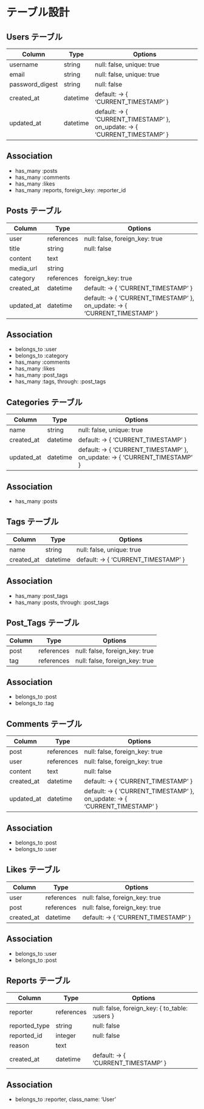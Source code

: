 # テーブル設計

## Users テーブル

| Column	        | Type	    | Options                                                                     |
| --------------- | --------- | --------------------------------------------------------------------------- |
| username	      | string	  | null: false, unique: true                                                   |
| email	          | string	  | null: false, unique: true                                                   |
| password_digest	| string	  | null: false                                                                 |
| created_at	    | datetime	| default: -> { ‘CURRENT_TIMESTAMP’ }                                         |
| updated_at	    | datetime	| default: -> { ‘CURRENT_TIMESTAMP’ }, on_update: -> { ‘CURRENT_TIMESTAMP’ }  |

## Association
-	has_many :posts
-	has_many :comments
-	has_many :likes
-	has_many :reports, foreign_key: :reporter_id


## Posts テーブル

| Column	        | Type	     | Options                                                                     |
| --------------- | ---------- | --------------------------------------------------------------------------- |
| user	          | references | null: false, foreign_key: true                                              |
| title	          | string	   | null: false                                                                 |
| content	        | text       |	                                                                           |
| media_url	      | string	   |                                                                             |
| category	      | references | foreign_key: true                                                           |
| created_at	    | datetime	 | default: -> { ‘CURRENT_TIMESTAMP’ }                                         |
| updated_at	    | datetime	 | default: -> { ‘CURRENT_TIMESTAMP’ }, on_update: -> { ‘CURRENT_TIMESTAMP’ }  |

## Association
-	belongs_to :user
-	belongs_to :category
-	has_many :comments
-	has_many :likes
-	has_many :post_tags
-	has_many :tags, through: :post_tags


## Categories テーブル

| Column      | Type	    | Options                                                                     |
| ----------- | --------- | --------------------------------------------------------------------------- |
| name	      | string	  | null: false, unique: true                                                   |
| created_at	| datetime	| default: -> { ‘CURRENT_TIMESTAMP’ }                                         |
| updated_at	| datetime	| default: -> { ‘CURRENT_TIMESTAMP’ }, on_update: -> { ‘CURRENT_TIMESTAMP’ }  |

## Association
-	has_many :posts


## Tags テーブル

| Column	    | Type	    | Options                              |
| ----------- | --------- | ------------------------------------ |
| name	      | string	  | null: false, unique: true            |
| created_at	| datetime	| default: -> { ‘CURRENT_TIMESTAMP’ }  |

## Association
-	has_many :post_tags
-	has_many :posts, through: :post_tags


## Post_Tags テーブル

| Column  | Type	      | Options                        |
| ------- | ----------- | ------------------------------ |
| post	  | references	| null: false, foreign_key: true |
| tag	    | references	| null: false, foreign_key: true |

## Association
-	belongs_to :post
-	belongs_to :tag


## Comments テーブル

| Column	    | Type	      | Options                                                                     |
| ----------- | ----------- | --------------------------------------------------------------------------- |
| post	      | references	| null: false, foreign_key: true                                              |
| user	      | references	| null: false, foreign_key: true                                              |
| content	    | text	      | null: false                                                                 |
| created_at	| datetime	  | default: -> { ‘CURRENT_TIMESTAMP’ }                                         |
| updated_at	| datetime	  | default: -> { ‘CURRENT_TIMESTAMP’ }, on_update: -> { ‘CURRENT_TIMESTAMP’ }  |

## Association
-	belongs_to :post
-	belongs_to :user


## Likes テーブル

| Column	    | Type	      | Options                              |
| ----------- | ----------- | ------------------------------------ |
| user	      | references	| null: false, foreign_key: true       |
| post	      |references	  | null: false, foreign_key: true       |
| created_at	| datetime	  | default: -> { ‘CURRENT_TIMESTAMP’ }  |

## Association
-	belongs_to :user
-	belongs_to :post


## Reports テーブル

| Column	      | Type	      | Options                                         |
| ------------- | ----------- | ----------------------------------------------- |
| reporter	    | references	| null: false, foreign_key: { to_table: :users }  |
| reported_type	| string	    | null: false                                     |
| reported_id	  | integer	    | null: false                                     |
| reason	      | text	      |                                                 |
| created_at	  | datetime	  | default: -> { ‘CURRENT_TIMESTAMP’ }             |

## Association
-	belongs_to :reporter, class_name: ‘User’
